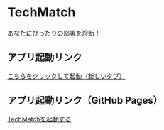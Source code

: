 # TechMatch
あなたにぴったりの部署を診断！


## アプリ起動リンク
[こちらをクリックして起動（新しいタブ）](index.html)


## アプリ起動リンク（GitHub Pages）
[TechMatchを起動する](https://ymd-yamada.github.io/TechMatch/index.html)
